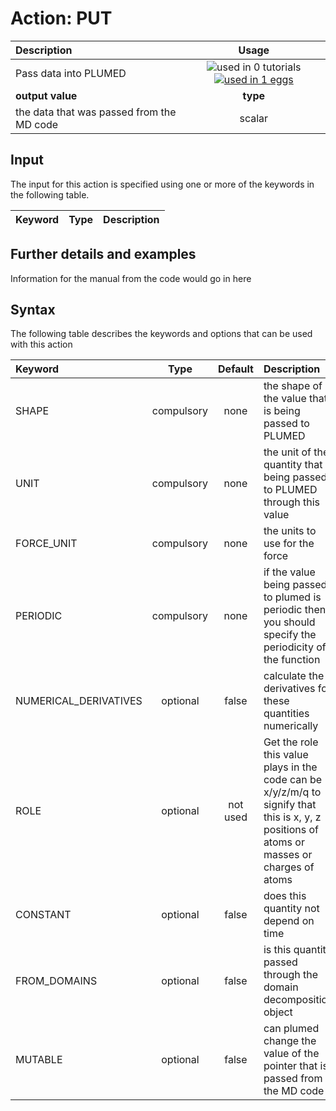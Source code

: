# Action: PUT

| Description    | Usage |
|:--------|:--------:|
| Pass data into PLUMED | ![used in 0 tutorials](https://img.shields.io/badge/tutorials-0-red.svg)[![used in 1 eggs](https://img.shields.io/badge/nest-1-green.svg)](https://www.plumed-nest.org/browse.html?search=PUT)|
 | **output value** | **type** |
| the data that was passed from the MD code | scalar |

## Input

The input for this action is specified using one or more of the keywords in the following table.

| Keyword |  Type | Description |
|:--------|:------:|:-----------|


## Further details and examples 
Information for the manual from the code would go in here 
## Syntax 
The following table describes the keywords and options that can be used with this action 

| Keyword | Type | Default | Description |
|:-------|:----:|:-------:|:-----------|
| SHAPE | compulsory | none |  the shape of the value that is being passed to PLUMED |
| UNIT | compulsory | none | the unit of the quantity that is being passed to PLUMED through this value |
| FORCE_UNIT | compulsory | none |  the units to use for the force |
| PERIODIC | compulsory | none | if the value being passed to plumed is periodic then you should specify the periodicity of the function |
| NUMERICAL_DERIVATIVES | optional | false |  calculate the derivatives for these quantities numerically |
| ROLE | optional | not used | Get the role this value plays in the code can be x/y/z/m/q to signify that this is x, y, z positions of atoms or masses or charges of atoms |
| CONSTANT | optional | false |  does this quantity not depend on time |
| FROM_DOMAINS | optional | false |  is this quantity passed through the domain decomposition object |
| MUTABLE | optional | false |  can plumed change the value of the pointer that is passed from the MD code |
